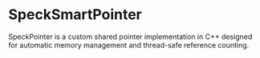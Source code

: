 # SpeckSmartPointer
SpeckPointer is a custom shared pointer implementation in C++ designed for automatic memory management and thread-safe reference counting.
